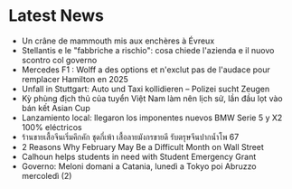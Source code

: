 # Latest News
-  Un crâne de mammouth mis aux enchères à Évreux
-  Stellantis e le "fabbriche a rischio": cosa chiede l'azienda e il nuovo scontro col governo
-  Mercedes F1 : Wolff a des options et n'exclut pas de l'audace pour remplacer Hamilton en 2025
-  Unfall in Stuttgart: Auto und Taxi kollidieren – Polizei sucht Zeugen
-  Kỳ phùng địch thủ của tuyển Việt Nam làm nên lịch sử, lần đầu lọt vào bán kết Asian Cup
-  Lanzamiento local: llegaron los imponentes nuevos BMW Serie 5 y X2 100% eléctricos
-  ร้านขายเสื้อจีนเริ่มคึกคัก ชุดกี่เพ้า เสื้อลายมังกรขายดี รับตรุษจีนปากน้ำโพ 67
-  2 Reasons Why February May Be a Difficult Month on Wall Street
-  Calhoun helps students in need with Student Emergency Grant
-  Governo: Meloni domani a Catania, lunedì a Tokyo poi Abruzzo mercoledì (2)
